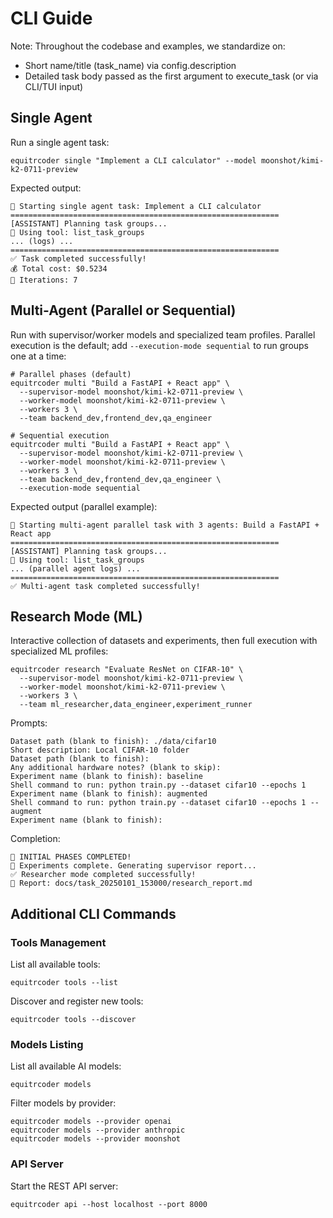 # CLI Guide

Note: Throughout the codebase and examples, we standardize on:
- Short name/title (task_name) via config.description
- Detailed task body passed as the first argument to execute_task (or via CLI/TUI input)

## Single Agent

Run a single agent task:

```
equitrcoder single "Implement a CLI calculator" --model moonshot/kimi-k2-0711-preview
```

Expected output:
```
🤖 Starting single agent task: Implement a CLI calculator
============================================================
[ASSISTANT] Planning task groups...
🔧 Using tool: list_task_groups
... (logs) ...
============================================================
✅ Task completed successfully!
💰 Total cost: $0.5234
🔄 Iterations: 7
```

## Multi-Agent (Parallel or Sequential)

Run with supervisor/worker models and specialized team profiles. Parallel execution is the default; add `--execution-mode sequential` to run groups one at a time:

```
# Parallel phases (default)
equitrcoder multi "Build a FastAPI + React app" \
  --supervisor-model moonshot/kimi-k2-0711-preview \
  --worker-model moonshot/kimi-k2-0711-preview \
  --workers 3 \
  --team backend_dev,frontend_dev,qa_engineer

# Sequential execution
equitrcoder multi "Build a FastAPI + React app" \
  --supervisor-model moonshot/kimi-k2-0711-preview \
  --worker-model moonshot/kimi-k2-0711-preview \
  --workers 3 \
  --team backend_dev,frontend_dev,qa_engineer \
  --execution-mode sequential
```

Expected output (parallel example):
```
🤖 Starting multi-agent parallel task with 3 agents: Build a FastAPI + React app
============================================================
[ASSISTANT] Planning task groups...
🔧 Using tool: list_task_groups
... (parallel agent logs) ...
============================================================
✅ Multi-agent task completed successfully!
```

## Research Mode (ML)

Interactive collection of datasets and experiments, then full execution with specialized ML profiles:

```
equitrcoder research "Evaluate ResNet on CIFAR-10" \
  --supervisor-model moonshot/kimi-k2-0711-preview \
  --worker-model moonshot/kimi-k2-0711-preview \
  --workers 3 \
  --team ml_researcher,data_engineer,experiment_runner
```

Prompts:
```
Dataset path (blank to finish): ./data/cifar10
Short description: Local CIFAR-10 folder
Dataset path (blank to finish):
Any additional hardware notes? (blank to skip):
Experiment name (blank to finish): baseline
Shell command to run: python train.py --dataset cifar10 --epochs 1
Experiment name (blank to finish): augmented
Shell command to run: python train.py --dataset cifar10 --epochs 1 --augment
Experiment name (blank to finish):
```

Completion:
```
🎉 INITIAL PHASES COMPLETED!
🧪 Experiments complete. Generating supervisor report...
✅ Researcher mode completed successfully!
📄 Report: docs/task_20250101_153000/research_report.md
```

## Additional CLI Commands

### Tools Management

List all available tools:
```
equitrcoder tools --list
```

Discover and register new tools:
```
equitrcoder tools --discover
```

### Models Listing

List all available AI models:
```
equitrcoder models
```

Filter models by provider:
```
equitrcoder models --provider openai
equitrcoder models --provider anthropic
equitrcoder models --provider moonshot
```

### API Server

Start the REST API server:
```
equitrcoder api --host localhost --port 8000
```